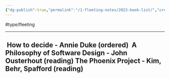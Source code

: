 ```yaml
---
{"dg-publish":true,"permalink":"/1-fleeting-notes/2023-book-list/","created":"2023-08-03 20:54","updated":"2023-08-04 16:27"}
---
```


#type/fleeting

---
 How to decide - Annie Duke (ordered)
 A Philosophy of Software Design - John Ousterhout (reading)
 The Phoenix Project - Kim, Behr, Spafford (reading)
 
---